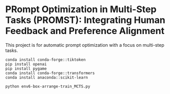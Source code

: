 # PRompt Optimization in Multi-Step Tasks (PROMST): Integrating Human Feedback and Preference Alignment

This project is for automatic prompt optimization with a focus on multi-step tasks.
```
conda install conda-forge::tiktoken
pip install openai
pip install pygame
conda install conda-forge::transformers
conda install anaconda::scikit-learn
```

```
python env6-box-arrange-train_MCTS.py
```
